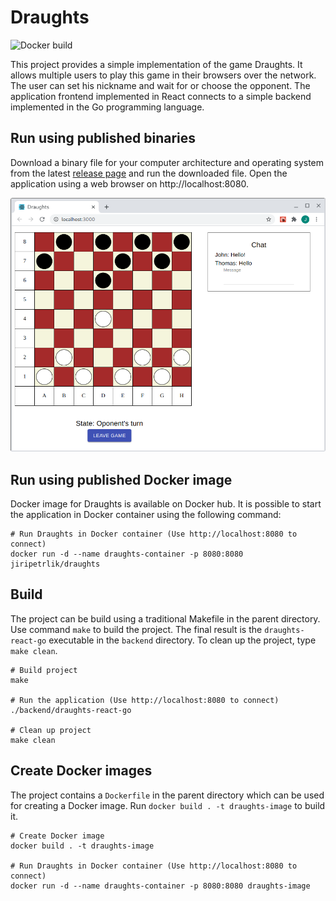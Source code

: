 # Draughts

![Docker build](https://github.com/jiripetrlik/draughts/actions/workflows/docker.yml/badge.svg)

This project provides a simple implementation of the game Draughts. It allows multiple users to
play this game in their browsers over the network. The user can set his nickname and wait for
or choose the opponent. The application frontend implemented in React connects to a simple backend
implemented in the Go programming language.

## Run using published binaries

Download a binary file for your computer architecture and operating system
from the latest [release page](https://github.com/jiripetrlik/draughts/releases) and run
the downloaded file. Open the application using a web browser on
http://localhost:8080.

![Screenshot](docs/screenshot.png)

## Run using published Docker image

Docker image for Draughts is available on Docker hub. It is
possible to start the application in Docker container using the
following command:

```
# Run Draughts in Docker container (Use http://localhost:8080 to connect)
docker run -d --name draughts-container -p 8080:8080 jiripetrlik/draughts
```

## Build

The project can be build using a traditional Makefile in the parent
directory. Use command `make` to build the project. The final result
is the `draughts-react-go` executable in the `backend` directory. To
clean up the project, type `make clean`.

```
# Build project
make

# Run the application (Use http://localhost:8080 to connect)
./backend/draughts-react-go

# Clean up project
make clean
```

## Create Docker images

The project contains a `Dockerfile` in the parent directory which
can be used for creating a Docker image. Run `docker build . -t draughts-image`
to build it.

```
# Create Docker image
docker build . -t draughts-image

# Run Draughts in Docker container (Use http://localhost:8080 to connect)
docker run -d --name draughts-container -p 8080:8080 draughts-image
```
